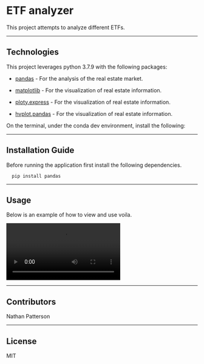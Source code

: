 # ETF analyzer

This project attempts to analyze different ETFs.

---

## Technologies

This project leverages python 3.7.9 with the following packages:

* [pandas](https://pandas.pydata.org/docs/) - For the analysis of the real estate market.

* [matplotlib](https://matplotlib.org/) - For the visualization of real estate information.

* [ploty.express](https://plotly.com/python/plotly-express/) - For the visualization of real estate information.

* [hvplot.pandas](https://hvplot.holoviz.org/user_guide/Introduction.html) - For the visualization of real estate information.

On the terminal, under the conda dev environment, install the following:

---

## Installation Guide

Before running the application first install the following dependencies.

```
  pip install pandas
```

---

## Usage

Below is an example of how to view and use voila.

![Viola](videos/voila_example.mov)

---

## Contributors

Nathan Patterson

---

## License

MIT
